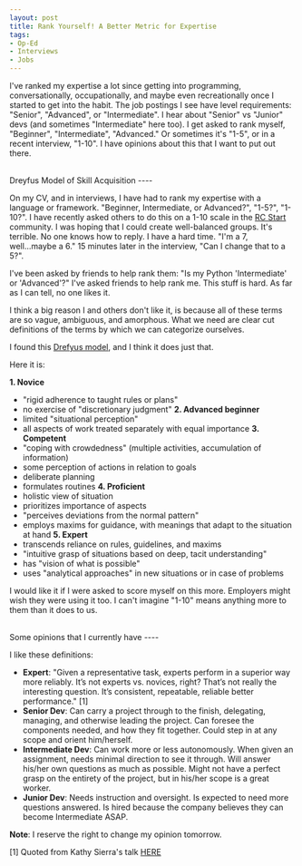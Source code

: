 ```yaml
---
layout: post
title: Rank Yourself! A Better Metric for Expertise
tags:
- Op-Ed
- Interviews
- Jobs
---
```


I've ranked my expertise a lot since getting into programming, conversationally, occupationally, and maybe even recreationally once I started to get into the habit. The job postings I see have level requirements: "Senior", "Advanced", or "Intermediate". I hear about "Senior" vs "Junior" devs (and sometimes "Intermediate" here too). I get asked to rank myself, "Beginner", "Intermediate", "Advanced." Or sometimes it's "1-5", or in a recent interview, "1-10". I have opinions about this that I want to put out there.


<br/>
Dreyfus Model of Skill Acquisition
----

On my CV, and in interviews, I have had to rank my expertise with a language or framework. "Beginner, Intermediate, or Advanced?", "1-5?", "1-10?". I have recently asked others to do this on a 1-10 scale in the [RC Start](https://www.recurse.com/blog/99-free-one-on-one-mentorship-for-new-programmers) community. I was hoping that I could create well-balanced groups. It's terrible. No one knows how to reply. I have a hard time. "I'm a 7, well...maybe a 6." 15 minutes later in the interview, "Can I change that to a 5?".

I've been asked by friends to help rank them: "Is my Python 'Intermediate' or 'Advanced'?" I've asked friends to help rank me. This stuff is hard. As far as I can tell, no one likes it.

I think a big reason I and others don't like it, is because all of these terms are so vague, ambiguous, and amorphous. What we need are clear cut definitions of the terms by which we can categorize ourselves.

I found this [Drefyus model](https://en.wikipedia.org/wiki/Dreyfus_model_of_skill_acquisition), and I think it does just that.

Here it is:

**1. Novice**
- "rigid adherence to taught rules or plans"
- no exercise of "discretionary judgment"
**2. Advanced beginner**
- limited "situational perception"
- all aspects of work treated separately with equal importance
**3. Competent**
- "coping with crowdedness" (multiple activities, accumulation of information)
- some perception of actions in relation to goals
- deliberate planning
- formulates routines
**4. Proficient**
- holistic view of situation
- prioritizes importance of aspects
- "perceives deviations from the normal pattern"
- employs maxims for guidance, with meanings that adapt to the situation at hand
**5. Expert**
- transcends reliance on rules, guidelines, and maxims
- "intuitive grasp of situations based on deep, tacit understanding"
- has "vision of what is possible"
- uses "analytical approaches" in new situations or in case of problems

I would like it if I were asked to score myself on this more. Employers might wish they were using it too. I can't imagine "1-10" means anything more to them than it does to us.


<br/>
Some opinions that I currently have
----

I like these definitions:

- **Expert**: "Given a representative task, experts perform in a superior way more reliably.  It’s not experts vs. novices, right? That’s not really the interesting question. It’s consistent, repeatable, reliable better performance." [1]
- **Senior Dev**: Can carry a project through to the finish, delegating, managing, and otherwise leading the project. Can foresee the components needed, and how they fit together. Could step in at any scope and orient him/herself.
- **Intermediate Dev**: Can work more or less autonomously. When given an assignment, needs minimal direction to see it through. Will answer his/her own questions as much as possible. Might not have a perfect grasp on the entirety of the project, but in his/her scope is a great worker.
- **Junior Dev**: Needs instruction and oversight. Is expected to need more questions answered. Is hired because the company believes they can become Intermediate ASAP.


**Note**: I reserve the right to change my opinion tomorrow.

[1] Quoted from Kathy Sierra's talk [HERE](http://businessofsoftware.org/2013/02/kathy-sierra-building-the-minimum-badass-user-business-of-software-a-masterclass-in-thinking-about-software-product-development/)
